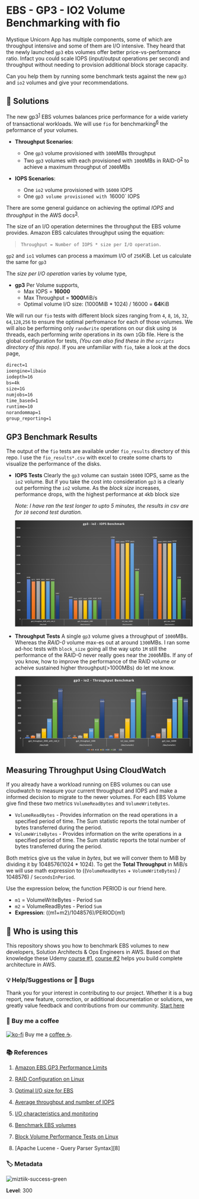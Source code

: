 # EBS - GP3 - IO2 Volume Benchmarking with fio

Mystique Unicorn App has multiple components, some of which are throughput intensive and some of them are I/O intensive. They heard that the newly launched `gp3` ebs volumes offer better price-vs-performance ratio. Infact you could scale IOPS (input/output operations per second) and throughput without needing to provision additional block storage capacity.

Can you help them by running some benchmark tests against the new `gp3` and `io2` volumes and give your recommendations.

## 🎯 Solutions

The new gp3<sup>[1]</sup> EBS volumes balances price performance for a wide variety of transactional workloads. We will use `fio` for benchmarking<sup>[6]</sup> the peformance of your volumes.

   - **Throughput Scenarios**:
      - One `gp3` volume provisioned with `1000`MBs throughput
      - Two `gp3` volumes with each provisioned with `1000`MBs in RAID-0<sup>[2]</sup> to achieve a maximum throughput of `2000`MBs

   - **IOPS Scenarios**:
      - One `io2` volume provisioned with `16000` IOPS
      - One `gp3 volume provisioned with `16000` IOPS
   
There are some general guidance on achieving the optimal _IOPS_ and _throughput_ in the AWS docs<sup>[3]</sup>.

The size of an I/O operation determines the throughput the EBS volume provides. Amazon EBS calculates throughput using the equation: 

>`Throughput = Number of IOPS * size per I/O operation.` 

`gp2` and `io1` volumes can process a maximum I/O of `256`KiB. Let us calculate the same for `gp3`

The _size per I/O operation_ varies by volume type,
- **gp3** Per Volume supports,
   - Max IOPS = **16000**
   - Max Throughput = **1000**MiB/s 
   - Optimal volume I/O size: (1000MiB * 1024) / 16000 = **64**KiB


We will run our `fio` tests with different block sizes ranging from `4`, `8`, `16`, `32`, `64`,`128`,`256` to ensure the optimal perfromance for each of those volumes. We will also be performing only `randwrite` operations on our disk using `16` threads, each performing _write_ operations in its own `1`Gb file. Here is the global configuration for tests, _(You can also find these in the `scripts` directory of this repo)_. If you are unfamiliar with `fio`, take a look at the docs page,
   ```
   direct=1
   ioengine=libaio
   iodepth=16
   bs=4k
   size=1G
   numjobs=16
   time_based=1
   runtime=10
   norandommap=1
   group_reporting=1
   ```

## GP3 Benchmark Results

   The output of the `fio` tests are available under `fio_results` directory of this repo. I use the `fio_results*.csv` with excel to create some charts to visualize the performance of the disks.

   - **IOPS Tests**
      Clearly the `gp3` volume can sustain `16000` IOPS, same as the `io2` volume. But if you take the cost into consideration `gp3` is a clearly out performing the `io2` volume. As the _block size_ increases, performance drops, with the highest performance at `4`kb block size

      _Note: I have ran the test longer to upto 5 minutes, the results in _csv_ are for `10` second test duration._

      ![EBS - GP3 - IO2 Volume Benchmarking with fio](images/ebs_gp3_perf_fio_results_iops.png)


   - **Throughput Tests**
      A single `gp3` volume gives a throughput of `1000`MBs. Whereas the _RAID-0_ volume max-es out at around `1300`MBs. I ran some ad-hoc tests with `block_size` going all the way upto `1M` still the performance of the RAID-0 never really goes near the `2000`MBs. If any of you know, how to improve the performance of the RAID volume or acheive sustained higher throughput(>1000MBs) do let me know.

      ![EBS - GP3 - IO2 Volume Benchmarking with fio](images/ebs_gp3_perf_fio_results_throughput.png)



## **Measuring Throughput Using CloudWatch**

If you already have a workload running on EBS volumes ou can use cloudwatch to measure your current throughput and IOPS and make a informed decision to migrate to the newer volumes. For each EBS Volume give find these two metrics `VolumeReadBytes` and `VolumeWriteBytes`.

- `VolumeReadBytes` - Provides information on the read operations in a specified period of time. The Sum statistic reports the total number of bytes transferred during the period.
- `VolumeWriteBytes` - Provides information on the write operations in a specified period of time. The Sum statistic reports the total number of bytes transferred during the period.

Both metrics give us the value in _bytes_, but we will conver them to MiB by dividing it by 1048576(1024 * 1024).
To get the **Total Throughput** in MiB/s we will use math expression to ((`VolumeReadBytes` + `VolumeWriteBytes`) / 1048576) / `SecondsInPeriod`.

Use the expression below, the function PERIOD is our friend here.

- `m1` = VolumeWriteBytes - Period `Sum`
- `m2` = VolumeReadBytes - Period `Sum`
- **Expression**: ((m1+m2)/1048576)/PERIOD(m1)

## 📌 Who is using this

This repository shows you how to benchmark EBS volumes to new developers, Solution Architects & Ops Engineers in AWS. Based on that knowledge these Udemy [course #1][103], [course #2][102] helps you build complete architecture in AWS.

### 💡 Help/Suggestions or 🐛 Bugs

Thank you for your interest in contributing to our project. Whether it is a bug report, new feature, correction, or additional documentation or solutions, we greatly value feedback and contributions from our community. [Start here](/issues)

### 👋 Buy me a coffee

[![ko-fi](https://www.ko-fi.com/img/githubbutton_sm.svg)](https://ko-fi.com/Q5Q41QDGK) Buy me a [coffee ☕][900].

### 📚 References

1. [Amazon EBS GP3 Performance Limits][1]

1. [RAID Configuration on Linux][2]

1. [Optimal I/O size for EBS][3]

1. [Average throughput and number of IOPS][4]

1. [I/O characteristics and monitoring][5]

1. [Benchmark EBS volumes][6]

1. [Block Volume Performance Tests on Linux][7]





1. [Apache Lucene - Query Parser Syntax][8]

### 🏷️ Metadata

![miztiik-success-green](https://img.shields.io/badge/Miztiik:Automation:Level-300-blue)

**Level**: 300

[1]: https://aws.amazon.com/ebs/general-purpose/
[2]: https://docs.aws.amazon.com/AWSEC2/latest/UserGuide/raid-config.html
[3]: https://aws.amazon.com/premiumsupport/knowledge-center/ebs-calculate-optimal-io-size/
[4]: https://aws.amazon.com/premiumsupport/knowledge-center/ebs-cloudwatch-metrics-throughput-iops/
[5]: https://docs.aws.amazon.com/AWSEC2/latest/UserGuide/ebs-io-characteristics.html
[6]: https://docs.aws.amazon.com/AWSEC2/latest/UserGuide/benchmark_procedures.html
[7]: https://docs.cloud.oracle.com/en-us/iaas/Content/Block/References/samplefiocommandslinux.htm

[10]: https://cloud.netapp.com/blog/optimizing-aws-ebs-usage-tips
[11]: https://docs.aws.amazon.com/AmazonCloudWatch/latest/monitoring/CloudWatch_Dashboards.html

[100]: https://www.udemy.com/course/aws-cloud-security/?referralCode=B7F1B6C78B45ADAF77A9
[101]: https://www.udemy.com/course/aws-cloud-security-proactive-way/?referralCode=71DC542AD4481309A441
[102]: https://www.udemy.com/course/aws-cloud-development-kit-from-beginner-to-professional/?referralCode=E15D7FB64E417C547579
[103]: https://www.udemy.com/course/aws-cloudformation-basics?referralCode=93AD3B1530BC871093D6
[899]: https://www.udemy.com/user/n-kumar/
[900]: https://ko-fi.com/miztiik
[901]: https://ko-fi.com/Q5Q41QDGK
